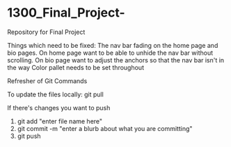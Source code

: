 # 1300_Final_Project-

Repository for Final Project


Things which need to be fixed:
  The nav bar fading on the home page and bio pages. 
      On home page want to be able to unhide the nav bar without scrolling. 
      On bio page want to adjust the anchors so that the nav bar isn't in the way
  Color pallet needs to be set throughout    



Refresher of Git Commands

To update the files locally: git pull

If there's changes you want to push

1. git add "enter file name here"
2. git commit -m "enter a blurb about what you are committing"
3. git push 
